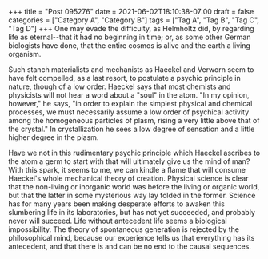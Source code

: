 +++
title = "Post 095276"
date = 2021-06-02T18:10:38-07:00
draft = false
categories = ["Category A", "Category B"]
tags = ["Tag A", "Tag B", "Tag C", "Tag D"]
+++
One may evade the difficulty, as Helmholtz did, by regarding life as eternal--that it had no beginning in time; or, as some other German biologists have done, that the entire cosmos is alive and the earth a living organism.

Such stanch materialists and mechanists as Haeckel and Verworn seem to have felt compelled, as a last resort, to postulate a psychic principle in nature, though of a low order. Haeckel says that most chemists and physicists will not hear a word about a "soul" in the atom. "In my opinion, however," he says, "in order to explain the simplest physical and chemical processes, we must necessarily assume a low order of psychical activity among the homogeneous particles of plasm, rising a very little above that of the crystal." In crystallization he sees a low degree of sensation and a little higher degree in the plasm.

Have we not in this rudimentary psychic principle which Haeckel ascribes to the atom a germ to start with that will ultimately give us the mind of man? With this spark, it seems to me, we can kindle a flame that will consume Haeckel's whole mechanical theory of creation. Physical science is clear that the non-living or inorganic world was before the living or organic world, but that the latter in some mysterious way lay folded in the former. Science has for many years been making desperate efforts to awaken this slumbering life in its laboratories, but has not yet succeeded, and probably never will succeed. Life without antecedent life seems a biological impossibility. The theory of spontaneous generation is rejected by the philosophical mind, because our experience tells us that everything has its antecedent, and that there is and can be no end to the causal sequences.
